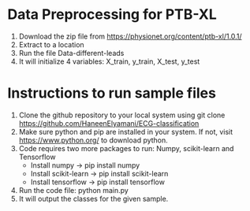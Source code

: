# Data Preprocessing for PTB-XL
1. Download the zip file from https://physionet.org/content/ptb-xl/1.0.1/
2. Extract to a location
3. Run the file Data-different-leads
4. It will initialize 4 variables: X_train, y_train, X_test, y_test
# Instructions to run sample files
1. Clone the github repository to your local system using  git clone https://github.com/HaneenElyamani/ECG-classification
2. Make sure python and pip are installed in your system. If not, visit https://www.python.org/ to download python.
3. Code requires two more packages to run: Numpy, scikit-learn and Tensorflow
   * Install numpy ->  pip install numpy
   * Install scikit-learn ->  pip install scikit-learn
   * Install tensorflow ->  pip install tensorflow
4. Run the code file:  python main.py
5. It will output the classes for the given sample.
  
